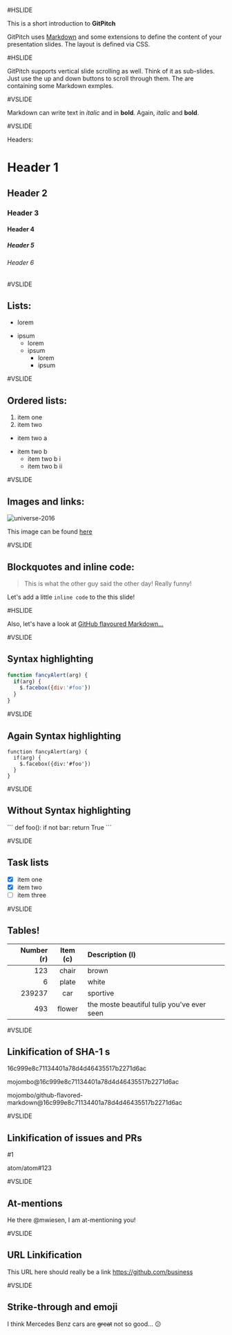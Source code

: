 #HSLIDE

This is a short introduction to **GitPitch**

GitPitch uses [Markdown](https://guides.github.com/features/mastering-markdown/) and some extensions to define the content of your presentation slides. The layout is defined via CSS.

#HSLIDE

GitPitch supports vertical slide scrolling as well. Think of it as sub-slides.  Just use the up and down buttons to scroll through them.
The are containing some Markdown exmples.

#VSLIDE

Markdown can write text in *italic* and in **bold**. Again, _italic_ and __bold__.

#VSLIDE

Headers:

# Header 1
## Header 2 
### Header 3
#### Header 4
##### Header 5
###### Header 6

#VSLIDE

## Lists:

- lorem
* ipsum
  - lorem
  * ipsum
    - lorem
    * ipsum
    
#VSLIDE

## Ordered lists:

1. item one
2. item two
  - item two a
  * item two b
    - item two b i
    * item two b ii
    
#VSLIDE

## Images and links:

![universe-2016](https://assets-cdn.github.com/images/modules/site/universe-logo.png)

This image can be found [here](https://github.com/universe-2016)

#VSLIDE

## Blockquotes and inline code:

> This is what the other guy said the other day! Really funny!

Let's add a little `inline code` to the this slide!

#HSLIDE

Also, let's have a look at [GitHub flavoured Markdown...](https://guides.github.com/features/mastering-markdown/#GitHub-flavored-markdown)

#VSLIDE

## Syntax highlighting

```javascript
function fancyAlert(arg) {
  if(arg) {
    $.facebox({div:'#foo'})
  }
}
```

#VSLIDE

## Again Syntax highlighting

    function fancyAlert(arg) {
      if(arg) {
        $.facebox({div:'#foo'})
      }
    }
    
#VSLIDE

## Without Syntax highlighting

´´´
def foo():
    if not bar:
        return True
´´´

#VSLIDE

## Task lists

- [X] item one
- [X] item two
- [ ] item three

#VSLIDE

## Tables!

| Number (r) | Item (c) | Description (l) |
| ---: | :---: | :--- |
| 123 | chair | brown |
| 6 | plate | white |
| 239237 | car | sportive |
| 493 | flower | the moste beautiful tulip you've ever seen |

#VSLIDE

## Linkification of SHA-1 s

16c999e8c71134401a78d4d46435517b2271d6ac

mojombo@16c999e8c71134401a78d4d46435517b2271d6ac

mojombo/github-flavored-markdown@16c999e8c71134401a78d4d46435517b2271d6ac

#VSLIDE

## Linkification of issues and PRs

#1

atom/atom#123

#VSLIDE

## At-mentions

He there @mwiesen, I am at-mentioning you!

#VSLIDE

## URL Linkification

This URL here should really be a link https://github.com/business

#VSLIDE

## Strike-through and emoji

I think Mercedes Benz cars are ~~great~~ not so good... :confused:





